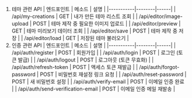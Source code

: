 1. 테마 관련 API
   | 엔드포인트 | 메소드 | 설명 |
   |-----------|--------|------|
   | /api/my-creations | GET | 내가 만든 테마 리스트 조회 |
   | /api/editor/image-upload | POST | 테마 제작 중 필요한 이미지 업로드 |
   | /api/editor/preview | GET | 테마 미리보기 데이터 조회 |
   | /api/editor/save | POST | 테마 제작 중 저장 |
   | /api/editor/load | GET | 저장된 테마 불러오기 |
2. 인증 관련 API
   | 엔드포인트 | 메소드 | 설명 |
   |-----------|--------|------|
   | /api/auth/register | POST | 회원가입 |
   | /api/auth/login | POST | 로그인 (토큰 발급) |
   | /api/auth/logout | POST | 로그아웃 (토큰 무효화) |
   | /api/auth/refresh-token | POST | 액세스 토큰 재발급 |
   | /api/auth/forgot-password | POST | 비밀번호 재설정 링크 요청 |
   | /api/auth/reset-password | POST | 새 비밀번호 설정 |
   | /api/auth/verify-email | POST | 이메일 인증 완료 |
   | /api/auth/send-verification-email | POST | 이메일 인증 메일 재발송 |
